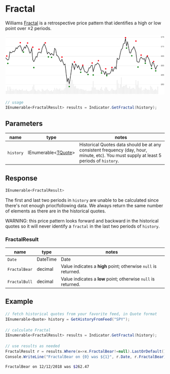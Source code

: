 ﻿# Fractal

Williams [Fractal](https://www.investopedia.com/terms/f/fractal.asp) is a retrospective price pattern that identifies a high or low point over ±2 periods.

![image](chart.png)

```csharp
// usage
IEnumerable<FractalResult> results = Indicator.GetFractal(history);  
```

## Parameters

| name | type | notes
| -- |-- |--
| `history` | IEnumerable\<[TQuote](../../docs/GUIDE.md#quote)\> | Historical Quotes data should be at any consistent frequency (day, hour, minute, etc).  You must supply at least 5 periods of `history`.

## Response

```csharp
IEnumerable<FractalResult>
```

The first and last two periods in `history` are unable to be calculated since there's not enough prior/following data.
We always return the same number of elements as there are in the historical quotes.

WARNING: this price pattern looks forward and backward in the historical quotes so it will never identify a `fractal` in the last two periods of `history`.

### FractalResult

| name | type | notes
| -- |-- |--
| `Date` | DateTime | Date
| `FractalBear` | decimal | Value indicates a **high** point; otherwise `null` is returned.
| `FractalBull` | decimal | Value indicates a **low** point; otherwise `null` is returned.

## Example

```csharp
// fetch historical quotes from your favorite feed, in Quote format
IEnumerable<Quote> history = GetHistoryFromFeed("SPY");

// calculate Fractal
IEnumerable<FractalResult> results = Indicator.GetFractal(history);

// use results as needed
FractalResult r = results.Where(x=>x.FractalBear!=null).LastOrDefault();
Console.WriteLine("FractalBear on {0} was ${1}", r.Date, r.FractalBear);
```

```bash
FractalBear on 12/12/2018 was $262.47
```
